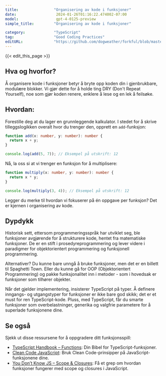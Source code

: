 ```yaml
---
title:                "Organisering av kode i funksjoner"
date:                  2024-01-26T01:16:22.474002-07:00
model:                 gpt-4-0125-preview
simple_title:         "Organisering av kode i funksjoner"

category:             "TypeScript"
tag:                  "Good Coding Practices"
editURL:              "https://github.com/dogweather/forkful/blob/master/content/no/typescript/organizing-code-into-functions.md"
---
```


{{< edit_this_page >}}

## Hva og hvorfor?
Å organisere kode i funksjoner betyr å bryte opp koden din i gjenbrukbare, modulære blokker. Vi gjør dette for å holde ting DRY (Don't Repeat Yourself), noe som gjør koden renere, enklere å lese og en lek å feilsøke.

## Hvordan:
Forestille deg at du lager en grunnleggende kalkulator. I stedet for å skrive tilleggslogikken overalt hvor du trenger den, opprett en `add`-funksjon:

```TypeScript
function add(x: number, y: number): number {
  return x + y;
}

console.log(add(5, 7)); // Eksempel på utskrift: 12
```

Nå, la oss si at vi trenger en funksjon for å multiplisere:

```TypeScript
function multiply(x: number, y: number): number {
  return x * y;
}

console.log(multiply(3, 4)); // Eksempel på utskrift: 12
```
Legger du merke til hvordan vi fokuserer på én oppgave per funksjon? Det er kjernen i organisering av kode.

## Dypdykk
Historisk sett, ettersom programmeringsspråk har utviklet seg, ble funksjoner avgjørende for å strukturere kode, hentet fra matematiske funksjoner. De er en stift i prosedyreprogrammering og lever videre i paradigmer for objektorientert programmering og funksjonell programmering.

Alternativer? Du kunne bare unngå å bruke funksjoner, men det er en billett til Spaghetti Town. Eller du kunne gå for OOP (Objektorientert Programmering) og pakke funksjonalitet inn i metoder - som i hovedsak er funksjoner som tilhører objekter.

Når det gjelder implementering, insisterer TypeScript på typer. Å definere inngangs- og utgangstyper for funksjoner er ikke bare god skikk; det er et must for ren TypeScript-kode. Pluss, med TypeScript, får du smarte funksjoner som overbelastninger, generika og valgfrie parametere for å superlade funksjonene dine.

## Se også
Sjekk ut disse ressursene for å oppgradere ditt funksjonsspill:

- [TypeScript Handbook – Functions](https://www.typescriptlang.org/docs/handbook/2/functions.html): Din Bibel for TypeScript-funksjoner.
- [Clean Code JavaScript](https://github.com/ryanmcdermott/clean-code-javascript#functions): Bruk Clean Code-prinsipper på JavaScript-funksjonene dine.
- [You Don’t Know JS – Scope & Closures](https://github.com/getify/You-Dont-Know-JS): Få et grep om hvordan funksjoner fungerer med scope og closures i JavaScript.
